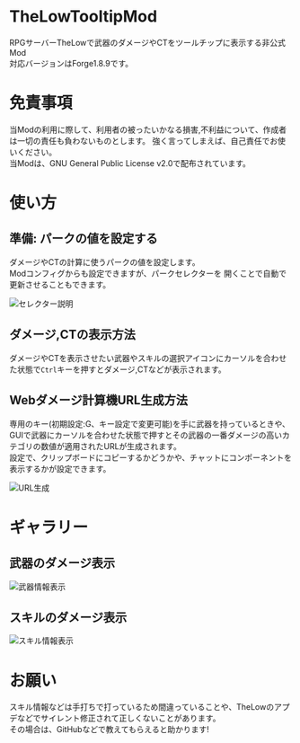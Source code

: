 # TheLowTooltipMod
RPGサーバーTheLowで武器のダメージやCTをツールチップに表示する非公式Mod<br>
対応バージョンはForge1.8.9です。

# 免責事項
当Modの利用に際して、利用者の被ったいかなる損害,不利益について、作成者は一切の責任も負わないものとします。 強く言ってしまえば、自己責任でお使いください。<br>
当Modは、GNU General Public License v2.0で配布されています。

# 使い方
## 準備: パークの値を設定する
ダメージやCTの計算に使うパークの値を設定します。<br>
Modコンフィグからも設定できますが、パークセレクターを 開くことで自動で更新させることもできます。

![セレクター説明](https://user-images.githubusercontent.com/68967462/226200705-9be52866-2447-4f11-baa1-297d1aa541aa.png)

## ダメージ,CTの表示方法
ダメージやCTを表示させたい武器やスキルの選択アイコンにカーソルを合わせた状態で`Ctrl`キーを押すとダメージ,CTなどが表示されます。
## Webダメージ計算機URL生成方法
専用のキー(初期設定:G、キー設定で変更可能)を手に武器を持っているときや、GUIで武器にカーソルを合わせた状態で押すとその武器の一番ダメージの高いカテゴリの数値が適用されたURLが生成されます。<br>
設定で、クリップボードにコピーするかどうかや、チャットにコンポーネントを表示するかが設定できます。

![URL生成](https://user-images.githubusercontent.com/68967462/154137964-89a955a0-7b49-4831-b73a-ae5df5018d1d.png)

# ギャラリー
## 武器のダメージ表示
![武器情報表示](https://user-images.githubusercontent.com/68967462/226199331-776de540-efb5-4e57-bfc1-98d7bbf04d99.png)
## スキルのダメージ表示
![スキル情報表示](https://user-images.githubusercontent.com/68967462/226200892-8bbdd359-9a8d-48ae-9222-f998efab2660.png)

# お願い
スキル情報などは手打ちで打っているため間違っていることや、TheLowのアプデなどでサイレント修正されて正しくないことがあります。<br>
その場合は、GitHubなどで教えてもらえると助かります!
